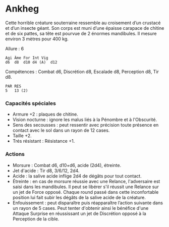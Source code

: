 # Ankheg

Cette horrible créature souterraine ressemble au croisement d’un crustacé et d’un insecte géant. Son corps est muni d’une épaisse carapace de chitine et de six pattes, sa tête est pourvue de 2 énormes mandibules. Il mesure environ 3 mètres pour 400 kg.

Allure : 6

	Agi	Âme	For	Int	Vig
	d6	d8	d10	d4 (A)	d12

Compétences : Combat d6, Discrétion d8, Escalade d8, Perception d8, Tir d8.

	PAR	RES
	5	13 (2)

### Capacités spéciales
- Armure +2 : plaques de chitine.
- Vision nocturne : ignore les malus liés à la Pénombre et à l'Obscurité.
- Sens des secousses : peut ressentir avec précision toute présence en contact avec le sol dans un rayon de 12 cases.
- Taille +2.
- Trés résistant : Résistance +1.

### Actions
- Morsure : Combat d6, d10+d6, acide (2d4), étreinte.
- Jet d'acide : Tir d8, 3/6/12, 2d4.
- Acide : la salive acide inflige 2d4 de dégâts pour tout contact.
- Étreinte : en cas de morsure réussie avec une Relance, l'adversaire est saisi dans les mandibules. Il peut se libérer s'il réussit une Relance sur un jet de Force opposé. Chaque round passé dans cette inconfortable position lui fait subir les dégâts de la salive acide de la créature.
- Enfouissement : peut disparaître puis réapparaître l’action suivante dans un rayon de 5 cases. Peut tenter d'obtenir ainsi le bénéfice d'une Attaque Surprise en réussissant un jet de Discrétion opposé à la Perception de la cible.
